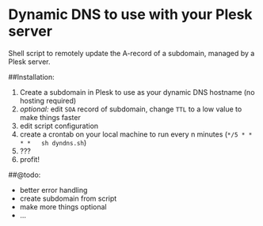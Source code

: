 # Dynamic DNS to use with your Plesk server
Shell script to remotely update the A-record of a subdomain, managed by a Plesk server.

##Installation:
1. Create a subdomain in Plesk to use as your dynamic DNS hostname (no hosting required)
2. _optional:_ edit `SOA` record of subdomain, change `TTL` to a low value to make things faster
3. edit script configuration
4. create a crontab on your local machine to run every n minutes (`*/5 * * * *   sh dyndns.sh`)
5. ???
6. profit!


##@todo:
- better error handling
- create subdomain from script
- make more things optional
- ...

